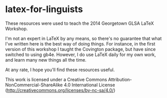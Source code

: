 latex-for-linguists
===================
These resources were used to teach the 2014 Georgetown GLSA LaTeX Workshop.

I'm not an expert in LaTeX by any means, so there's no guarantee that what I've written here is the best way of doing things. For instance, in the first version of this workshop I taught the Covington package, but have since switched to using gb4e. However, I do use LaTeX daily for my own work, and learn many new things all the time.

At any rate, I hope you'll find these resources useful.

This work is licensed under a Creative Commons Attribution-NonCommercial-ShareAlike 4.0 International License (http://creativecommons.org/licenses/by-nc-sa/4.0/)


